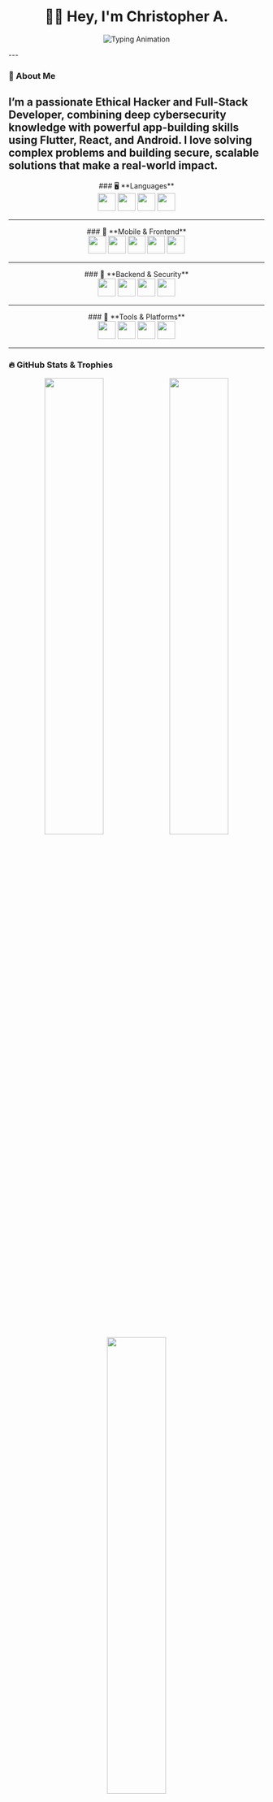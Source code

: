 <h1 align="center">🧑‍💻 Hey, I'm Christopher A.</h1>
<p align="center">
  <img src="https://readme-typing-svg.demolab.com?font=Fira+Code&duration=3000&pause=1000&color=69F0AE&center=true&vCenter=true&width=500&lines=Ethical+Hacker;Flutter+Developer;React.js+Developer;Penetration+Tester;Android+App+Developer;Cybersecurity+Expert" alt="Typing Animation" />
</p>
---

### 🚀 About Me
I’m a passionate **Ethical Hacker** and **Full-Stack Developer**, combining deep cybersecurity knowledge with powerful app-building skills using **Flutter**, **React**, and **Android**. I love solving complex problems and building secure, scalable solutions that make a real-world impact.
---

<div align="center">
  ### 🖥️ **Languages** <br>
  <img src="https://img.shields.io/badge/C++-000000?style=for-the-badge&logo=c%2B%2B&logoColor=orange" height="35px" /> 
  <img src="https://img.shields.io/badge/Java-000000?style=for-the-badge&logo=java&logoColor=orange" height="35px" />
  <img src="https://img.shields.io/badge/Python-000000?style=for-the-badge&logo=python&logoColor=orange" height="35px" />
  <img src="https://img.shields.io/badge/JavaScript-000000?style=for-the-badge&logo=javascript&logoColor=orange" height="35px" />
</div>

---

<div align="center">
  ### 📱 **Mobile & Frontend** <br>
  <img src="https://img.shields.io/badge/Flutter-000000?style=for-the-badge&logo=flutter&logoColor=orange" height="35px" /> 
  <img src="https://img.shields.io/badge/React-000000?style=for-the-badge&logo=react&logoColor=orange" height="35px" /> 
  <img src="https://img.shields.io/badge/Android-000000?style=for-the-badge&logo=android&logoColor=orange" height="35px" /> 
  <img src="https://img.shields.io/badge/HTML-000000?style=for-the-badge&logo=html5&logoColor=orange" height="35px" />
  <img src="https://img.shields.io/badge/CSS-000000?style=for-the-badge&logo=css3&logoColor=orange" height="35px" />
</div>

---

<div align="center">
  ### 🔐 **Backend & Security** <br>
  <img src="https://img.shields.io/badge/Firebase-000000?style=for-the-badge&logo=firebase&logoColor=orange" height="35px" /> 
  <img src="https://img.shields.io/badge/Node.js-000000?style=for-the-badge&logo=node.js&logoColor=orange" height="35px" />
  <img src="https://img.shields.io/badge/Express.js-000000?style=for-the-badge&logo=express&logoColor=orange" height="35px" />
  <img src="https://img.shields.io/badge/Cybersecurity-000000?style=for-the-badge&logo=hackthebox&logoColor=orange" height="35px" />
</div>

---

<div align="center">
  ### 🧩 **Tools & Platforms** <br>
  <img src="https://img.shields.io/badge/Postman-000000?style=for-the-badge&logo=postman&logoColor=orange" height="35px" /> 
  <img src="https://img.shields.io/badge/Git-000000?style=for-the-badge&logo=git&logoColor=orange" height="35px" /> 
  <img src="https://img.shields.io/badge/GitHub-000000?style=for-the-badge&logo=github&logoColor=orange" height="35px" /> 
  <img src="https://img.shields.io/badge/VS%20Code-000000?style=for-the-badge&logo=visualstudiocode&logoColor=orange" height="35px" />
</div>

---

### 🔥 GitHub Stats & Trophies
<div align="center">
  <img src="https://github-readme-stats.vercel.app/api?username=CHRIS-7777&show_icons=true&theme=dark&icon_color=orange&title_color=orange&text_color=ffffff&bg_color=000000" width="48%" />
  <img src="https://github-readme-streak-stats.herokuapp.com?user=CHRIS-7777&theme=black-ice&ring=orange&fire=orange&currStreakLabel=orange" width="48%" />
  <br><br>
  <img src="https://github-readme-stats.vercel.app/api/top-langs/?username=CHRIS-7777&layout=compact&theme=dark&title_color=orange&text_color=ffffff&bg_color=000000" width="48%" />
  <img src="https://github-profile-trophy.vercel.app/?username=CHRIS-7777&theme=algolia&row=1&margin-w=15&no-frame=true" width="60%" />
</div>

---

### 📌 Featured Projects
<div>
  - 🧩 **Word Quest App** – A word puzzle game built with Flutter.  
  <hr>
  - 🎵 **Spotify Clone** – A Flutter-based music streaming UI/UX replica.  
  <hr>
  - 🔧 **API Testing Tool** – Postman-style API tester with advanced debugging.  
  <hr>
  - 🧠 **MCQ Quiz App** – Multiplayer real-time quiz using Firestore.  
</div>

---

### 🌐 Let's Connect
<div align="center">
  <a href="https://www.linkedin.com/in/chris-2oo4/">
    <img src="https://img.shields.io/badge/LinkedIn-black?style=for-the-badge&logo=linkedin&logoColor=orange" />
  </a>
  <a href="https://github.com/CHRIS-7777">
    <img src="https://img.shields.io/badge/GitHub-black?style=for-the-badge&logo=github&logoColor=orange" />
  </a>
  <a href="mailto:christ234r@gmail.com">
    <img src="https://img.shields.io/badge/Gmail-black?style=for-the-badge&logo=gmail&logoColor=orange" />
  </a>
</div>

---

<p align="center"><i>"Build boldly. Secure wisely. Ship responsibly."</i></p>

